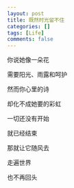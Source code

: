 ```yaml
---
layout: post
title: 既然时光留不住
categories: []
tags: [Life]
comments: false
---
```


你说她像一朵花

需要阳光、雨露和呵护

然而你心里的诗

却化不成她要的彩虹

一切还没有开始

就已经结束

那就让它随风去

走遍世界

也不再回头



